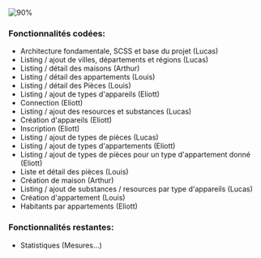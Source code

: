 ![90%](https://progress-bar.dev/90)

### Fonctionnalités codées:

- Architecture fondamentale, SCSS et base du projet (Lucas)
- Listing / ajout de villes, départements et régions (Lucas)
- Listing / détail des maisons (Arthur)
- Listing / détail des appartements (Louis)
- Listing / détail des Pièces (Louis)
- Listing / ajout de types d'appareils (Eliott)
- Connection (Eliott)
- Listing / ajout des resources et substances (Lucas)
- Création d'appareils (Eliott)
- Inscription (Eliott)
- Listing / ajout de types de pièces (Lucas)
- Listing / ajout de types d'appartements (Eliott)
- Listing / ajout de types de pièces pour un type d'appartement donné (Eliott)
- Liste et détail des pièces (Louis)
- Création de maison (Arthur)
- Listing / ajout de substances / resources par type d'appareils (Lucas)
- Création d'appartement (Louis)
- Habitants par appartements (Eliott)

### Fonctionnalités restantes:

- Statistiques (Mesures...)

